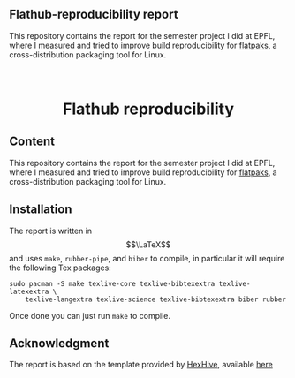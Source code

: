 ## Flathub-reproducibility report
This repository contains the report for the semester project I did at EPFL,
where I measured and tried to improve build reproducibility for
[flatpaks](https://www.flatpak.org/), a cross-distribution packaging tool for
Linux.

<h1 align="center">
  <br>
  Flathub reproducibility
  <br>
</h1>

## Content

This repository contains the report for the semester project I did at EPFL,
where I measured and tried to improve build reproducibility for
[flatpaks](https://www.flatpak.org/), a cross-distribution packaging tool for
Linux.

## Installation

The report is written in $$\LaTeX$$ and uses `make`, `rubber-pipe`, and `biber`
to compile, in particular it will require the following Tex packages:
```
sudo pacman -S make texlive-core texlive-bibtexextra texlive-latexextra \
    texlive-langextra texlive-science texlive-bibtexextra biber rubber
```
Once done you can just run `make` to compile.

## Acknowledgment
The report is based on the template provided by
[HexHive](https://hexhive.epfl.ch/), available
[here](https://github.com/HexHive/thesis_template)
